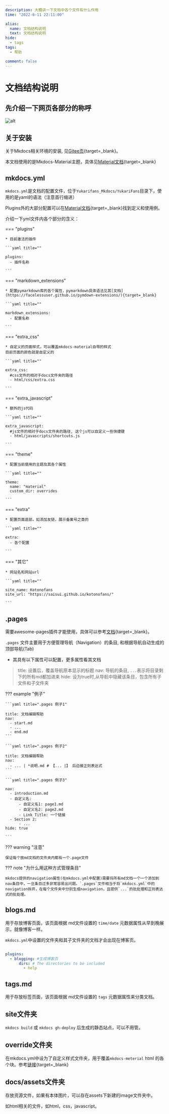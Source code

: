 ```yaml
---
description: 大概讲一下文档中各个文件有什么作用
time: "2022-6-11 22:11:00"

alias: 
  name: 文档结构说明
  text: 文档结构说明
hide:
  - tags
tags:
  - 帮助

comment: false
---
```


# 文档结构说明

## **先介绍一下网页各部分的称呼**

![alt](https://s2.loli.net/2022/06/11/dXePAUpjW8nDwHk.jpg)

## **关于安装**

关于Mkdocs相关环境的安装, 见[Gitee页](https://gitee.com/guanyujie/YukariFans){target=_blank}。

本文档使用的是Mkdocs-Material主题，具体见[Material文档](https://squidfunk.github.io/mkdocs-material/){target=_blank}

## **mkdocs.yml**

`mkdocs.yml`是文档的配置文件，位于`Yukarifans_Mkdocs/YukariFans`目录下，使用的是yaml的语法（注意首行缩进）

Plugins外的大部分配置可以在[Material文档](https://squidfunk.github.io/mkdocs-material/){target=_blank}找到定义和使用例。

介绍一下yml文件内各个部分的含义：

=== "plugins"

    * 目前激活的插件

    ```yaml title=""

    plugins:
      - 插件名称

    ```

=== "markdown_extensions"

    * 配置pymarkdown库的各个属性，pymarkdown具体语法见其[文档](https://facelessuser.github.io/pymdown-extensions/){target=_blank}

    ```yaml title=""

    markdown_extensions:
      - 配置名称

    ```

=== "extra_css"

    * 自定义的页面样式，可以覆盖mkdocs-material自带的样式
    目前页面的颜色就是自定义的

    ```yaml title=""

    extra_css:
      #css文件的相对于docs文件夹的路径
      - html/css/extra.css

    ```

=== "extra_javascript"

    * 额外的js代码

    ```yaml title=""

    extra_javascript:
      #js文件的相对于docs文件夹的路径, 这个js可以自定义一些快捷键
      - html/javascripts/shortcuts.js

    ```

=== "theme"

    * 配置当前使用的主题及其各个属性

    ```yaml title=""

    theme:
      name: "material"
      custom_dir: overrides

    ```

=== "extra"

    * 配置页面底部，如添加友链，展示备案号之类的

    ```yaml title=""

    extra:
      - 各个配置

    ```

=== "其它"

    * 网站名和网站url

    ```yaml title=""

    site_name: Kotonofans
    site_url: "https://saisui.github.io/kotonofans/"

    ```

## **.pages**

需要awesome-pages插件才能使用，具体可以参考[文档](https://github.com/lukasgeiter/mkdocs-awesome-pages-plugin){target=_blank}。

`.pages` 文件主要用于方便管理导航（Navigation）的条目, 和根据导航自动生成的顶部导航(Tab)

* 其具有以下属性可以配置，更多属性看其文档

>title: 设置后，覆盖导航原本显示的标题
>nav: 导航的条目, `...`表示将目录剩下的所有md都加进来
>hide: 设为true时,从导航中隐藏该条目，包含所有子文件和子文件夹

??? example "例子"

    ```yaml title=".pages 例子1"

    title: 文档编辑帮助
    nav:
      - start.md
      - ...
      - end.md
    ```

    ```yaml title=".pages 例子2"

    title: 文档编辑帮助
    nav:
      - ... | *说明.md # 【... |】 后边接正则表达式
    ```

    ```yaml title=".pages 例子3"

    nav:
      - introduction.md
      - 自定义名:
          - 自定义名1: page1.md
          - 自定义名2: page2.md
          - Link Title: 一个链接
      - Section 2:
          - ...
    hide: true

    ```

??? warning "注意"

    保证每个放md文档的文件夹内都有一个.page文件

??? note "为什么用这种方式管理条目"

    mkdocs提供的navigation属性(在mkdocs.yml中配置)需要将所有md文档一个一个添加到nav条目中，一旦条目过多非常容易出问题。`.pages`文件相当于将`mkdocs.yml`中的navigation拆开，在每个文件夹中分别生成navigation，且提供`...`的批处理和正则表达式的批处理。

## **blogs.md**

用于存放博客页面，该页面根据 md文件设置的 `time/date` 元数据属性从早到晚展示，就像博客一样。

`mkdocs.yml`中设置的文件夹和其子文件夹的文档才会出现在博客页。

```yaml title=""

plugins:
  - blogging: #生成博客页
      dirs: # The directories to be included
        - help

```

## **tags.md**

用于存放标签页面，该页面根据 md文件设置的 `tags` 元数据属性来分类文档。

## site文件夹

`mkdocs build` 或 `mkdocs gh-deploy` 后生成的静态站点，可以不用管。

## override文件夹

在mkdocs.yml中设为了自定义样式文件夹，用于覆盖`mkdocs-meterial` html 的各个块。参考[链接](https://squidfunk.github.io/mkdocs-material/customization/?h=override#overriding-blocks){target=_blank}

## **docs/assets文件夹**

存放资源文件，如果有本体图片，可以存在assets下新建的image文件夹中。

如html相关的文件，如html，css，javascript。
